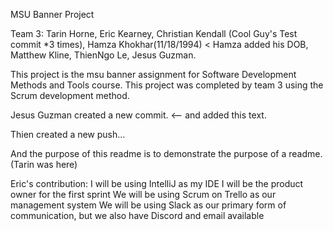 MSU Banner Project

Team 3:
Tarin Horne,
Eric Kearney,
Christian Kendall (Cool Guy's Test commit *3 times),
Hamza Khokhar(11/18/1994) < Hamza added his DOB,
Matthew Kline,
ThienNgo Le,
Jesus Guzman.

This project is the msu banner assignment for Software Development Methods and Tools course. 
This project was completed by team 3 using the Scrum development method. 

Jesus Guzman created a new commit. <-- and added this text.

Thien created a new push...

And the purpose of this readme is to demonstrate the purpose of a readme. (Tarin was here)

Eric's contribution:
I will be using IntelliJ as my IDE
I will be the product owner for the first sprint
We will be using Scrum on Trello as our management system
We will be using Slack as our primary form of communication, but we also have Discord and email available
